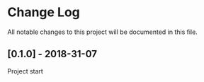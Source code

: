 # Change Log
All notable changes to this project will be documented in this file.

## [0.1.0] - 2018-31-07
Project start
